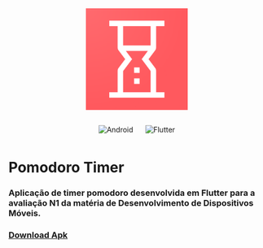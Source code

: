 <div align="center">
  <img src="assets/markdown/icon.png" width="200" alt="icon" " />
</div>

</br>

<div align="center">
  <img style="margin: 10px" src="https://img.shields.io/badge/Android-3DDC84?style=for-the-badge&logo=android&logoColor=white" alt="Android" height="30" />
  <img style="margin: 10px" src="https://img.shields.io/badge/Flutter-%2302569B.svg?style=for-the-badge&logo=Flutter&logoColor=white" alt="Flutter" height="30" />
</div>

# Pomodoro Timer

### Aplicação de timer pomodoro desenvolvida em Flutter para a avaliação N1 da matéria de Desenvolvimento de Dispositivos Móveis.

### [Download Apk](https://minhaskamal.github.io/DownGit/#/home?url=https://github.com/gui-bvr/pomodoro-timer-flutter/blob/180eb60c10448fe1a8bb2b41dcdf8e95f3a792a0/pomodoro-timer.apk)
